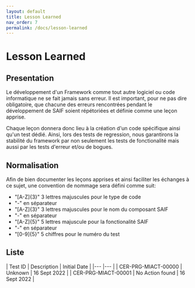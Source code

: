 ```yaml
---
layout: default
title: Lesson Learned
nav_order: 7
permalink: /docs/lesson-learned
---
```


# Lesson Learned

## Presentation

Le développement d'un Framework comme tout autre logiciel ou code informatique ne se fait jamais sans erreur.
Il est important, pour ne pas dire obligatoire, que chacune des erreurs rencontrées pendant le développement de SAIF soient répétoriées et définie comme une leçon apprise.

Chaque leçon donnera donc lieu à la création d'un code spécifique ainsi qu'un test dédié.
Ainsi, lors des tests de regression, nous garantirons la stabilité du framework par non seulement les tests de fonctionalité mais aussi par les tests d'erreur et/ou de bogues.


## Normalisation

Afin de bien documenter les leçons apprises et ainsi faciliter les échanges à ce sujet, une convention de nommage sera défini comme suit:
- "[A-Z]{3}" 3 lettres majuscules pour le type de code
- "-" en séparateur
- "[A-Z]{3}" 3 lettres majuscules pour le nom du composant SAIF
- "-" en séparateur
- "[A-Z]{5}" 5 lettres majuscule pour la fonctionalité SAIF
- "-" en séparateur
- "[0-9]{5}" 5 chiffres pour le numéro du test

## Liste

| Test ID   	| Description  	| Initial Date  	|
|---	|---	|
| CER-PRG-MIACT-00000  	| Unknown  	| 16 Sept 2022  	|
| CER-PRG-MIACT-00001  	| No Action found  	| 16 Sept 2022  	|
